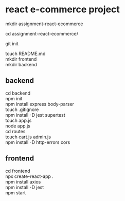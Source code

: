 # react e-commerce project

mkdir assignment-react-ecommerce<br/>

cd assignment-react-ecommerce/<br/>

git init<br/>

touch README.md<br/>mkdir frontend<br/>mkdir backend<br/>

## backend 
cd backend<br/>npm init<br/>
npm install express body-parser<br/>
touch .gitignore<br/>
npm install -D jest supertest<br/>
touch app.js<br/>
node app.js<br/>
cd routes<br/>
touch cart.js admin.js<br/>
npm install -D http-errors cors<br/>

## frontend
cd frontend<br/>
npx create-react-app . <br/>
npm install axios<br/>
npm install -D jest<br/>
npm start<br/>

